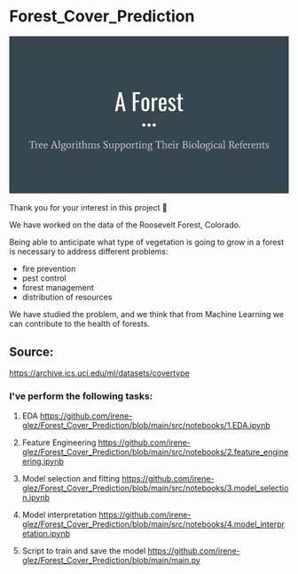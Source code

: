 # Forest_Cover_Prediction


![img](src/img/A_Forest_title.jpg)

Thank you for your interest in this project 🙂

We have worked on the data of the Roosevelt Forest, Colorado.

Being able to anticipate what type of vegetation is going to grow in a forest is necessary to address different problems:

- fire prevention
- pest control
- forest management
- distribution of resources
 
We have studied the problem, and we think that from Machine Learning we can contribute to the health of forests.

## Source:

https://archive.ics.uci.edu/ml/datasets/covertype

### I've perform the following tasks:

1. EDA
https://github.com/irene-glez/Forest_Cover_Prediction/blob/main/src/notebooks/1.EDA.ipynb

2. Feature Engineering
https://github.com/irene-glez/Forest_Cover_Prediction/blob/main/src/notebooks/2.feature_engineering.ipynb

3. Model selection and fitting
https://github.com/irene-glez/Forest_Cover_Prediction/blob/main/src/notebooks/3.model_selection.ipynb

4. Model interpretation
https://github.com/irene-glez/Forest_Cover_Prediction/blob/main/src/notebooks/4.model_interpretation.ipynb

5. Script to train and save the model
https://github.com/irene-glez/Forest_Cover_Prediction/blob/main/main.py

